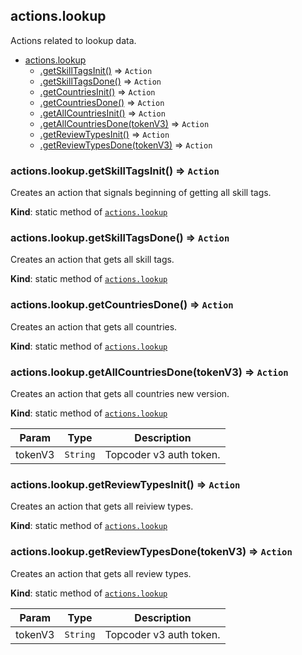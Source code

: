 <a name="module_actions.lookup"></a>

## actions.lookup
Actions related to lookup data.


* [actions.lookup](#module_actions.lookup)
    * [.getSkillTagsInit()](#module_actions.lookup.getSkillTagsInit) ⇒ <code>Action</code>
    * [.getSkillTagsDone()](#module_actions.lookup.getSkillTagsDone) ⇒ <code>Action</code>
    * [.getCountriesInit()](#module_actions.lookup.getCountriesInit) ⇒ <code>Action</code>
    * [.getCountriesDone()](#module_actions.lookup.getCountriesDone) ⇒ <code>Action</code>
    * [.getAllCountriesInit()](#module_actions.lookup.getCountriesInit) ⇒ <code>Action</code>
    * [.getAllCountriesDone(tokenV3)](#module_actions.lookup.getCountriesDone) ⇒ <code>Action</code>
    * [.getReviewTypesInit()](#module_actions.lookup.getReviewTypesInit) ⇒ <code>Action</code>
    * [.getReviewTypesDone(tokenV3)](#module_actions.lookup.ggetReviewTypesDone) ⇒ <code>Action</code>

<a name="module_actions.lookup.getSkillTagsInit"></a>

### actions.lookup.getSkillTagsInit() ⇒ <code>Action</code>
Creates an action that signals beginning of getting all skill tags.

**Kind**: static method of [<code>actions.lookup</code>](#module_actions.lookup)
<a name="module_actions.lookup.getSkillTagsDone"></a>

### actions.lookup.getSkillTagsDone() ⇒ <code>Action</code>
Creates an action that gets all skill tags.

**Kind**: static method of [<code>actions.lookup</code>](#module_actions.lookup)
<a name="module_actions.lookup.getCountriesDone"></a>

### actions.lookup.getCountriesDone() ⇒ <code>Action</code>
Creates an action that gets all countries.

**Kind**: static method of [<code>actions.lookup</code>](#module_actions.lookup)
<a name="module_actions.lookup.getCountriesDone"></a>

### actions.lookup.getAllCountriesDone(tokenV3) ⇒ <code>Action</code>
Creates an action that gets all countries new version.

**Kind**: static method of [<code>actions.lookup</code>](#module_actions.lookup)

| Param | Type | Description |
| --- | --- | --- |
| tokenV3 | <code>String</code> | Topcoder v3 auth token. |
<a name="module_actions.lookup.getReviewTypesInit"></a>

### actions.lookup.getReviewTypesInit() ⇒ <code>Action</code>
Creates an action that gets all reiview types.

**Kind**: static method of [<code>actions.lookup</code>](#module_actions.lookup)
<a name="module_actions.lookup.getReviewTypesDone"></a>

### actions.lookup.getReviewTypesDone(tokenV3) ⇒ <code>Action</code>
Creates an action that gets all review types.

**Kind**: static method of [<code>actions.lookup</code>](#module_actions.lookup)

| Param | Type | Description |
| --- | --- | --- |
| tokenV3 | <code>String</code> | Topcoder v3 auth token. |
